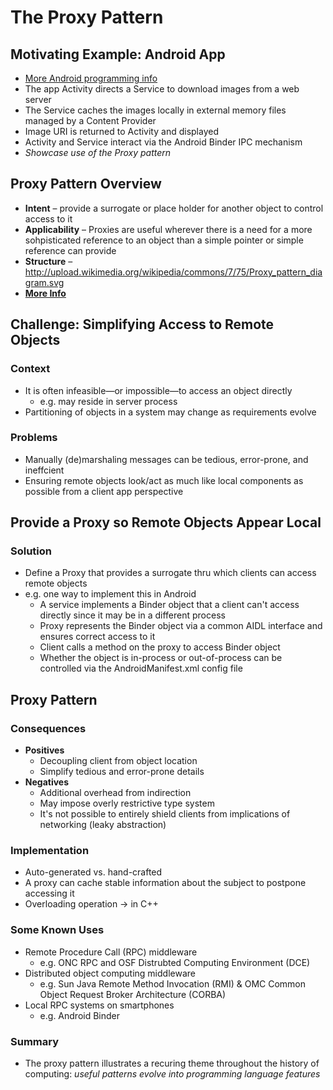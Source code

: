# The Proxy Pattern

## Motivating Example: Android App
  * [More Android programming info](https://www.dre.vanderbilt.edu/~schmidt/cs282)
  * The app Activity directs a Service to download images from a web server
  * The Service caches the images locally in external memory files managed by a Content Provider
  * Image URI is returned to Activity and displayed
  * Activity and Service interact via the Android Binder IPC mechanism
  * _Showcase use of the Proxy pattern_

## Proxy Pattern Overview
  * **Intent** &ndash; provide a surrogate or place holder for another object to control access to it
  * **Applicability** &ndash; Proxies are useful wherever there is a need for a more sohpisticated reference to an object than a simple pointer or simple reference can provide
  * **Structure** &ndash; http://upload.wikimedia.org/wikipedia/commons/7/75/Proxy_pattern_diagram.svg
  * **[More Info](https://en.wikipedia.org/wiki/Proxy_pattern)**

## Challenge: Simplifying Access to Remote Objects
### Context
  * It is often infeasible&mdash;or impossible&mdash;to access an object directly
    * e.g. may reside in server process
  * Partitioning of objects in a system may change as requirements evolve

### Problems
  * Manually (de)marshaling messages can be tedious, error-prone, and ineffcient
  * Ensuring remote objects look/act as much like local components as possible from a client app perspective

## Provide a Proxy so Remote Objects Appear Local
### Solution
  * Define a Proxy that provides a surrogate thru which clients can access remote objects
  * e.g. one way to implement this in Android
    * A service implements a Binder object that a client can't access directly since it may be in a different process
    * Proxy represents the Binder object via a common AIDL interface and ensures correct access to it
    * Client calls a method on the proxy to access Binder object
    * Whether the object is in-process or out-of-process can be controlled via the AndroidManifest.xml config file

## Proxy Pattern
### Consequences
  * **Positives**
    * Decoupling client from object location
    * Simplify tedious and error-prone details
  * **Negatives**
    * Additional overhead from indirection
    * May impose overly restrictive type system
    * It's not possible to entirely shield clients from implications of networking (leaky abstraction)

### Implementation
  * Auto-generated vs. hand-crafted
  * A proxy can cache stable information about the subject to postpone accessing it
  * Overloading operation -> in C++

### Some Known Uses
  * Remote Procedure Call (RPC) middleware
    * e.g. ONC RPC and OSF Distrubted Computing Environment (DCE)
  * Distributed object computing middleware
    * e.g. Sun Java Remote Method Invocation (RMI) & OMC Common Object Request Broker Architecture (CORBA)
  * Local RPC systems on smartphones
    * e.g. Android Binder

### Summary
  * The proxy pattern illustrates a recuring theme throughout the history of computing: _useful patterns evolve into programming language features_
